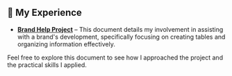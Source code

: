 ## 📝 My Experience
- **[Brand Help Project](./experience/brand-help-experience.md)** – This document details my involvement in assisting with a brand's development, specifically focusing on creating tables and organizing information effectively.

Feel free to explore this document to see how I approached the project and the practical skills I applied.
